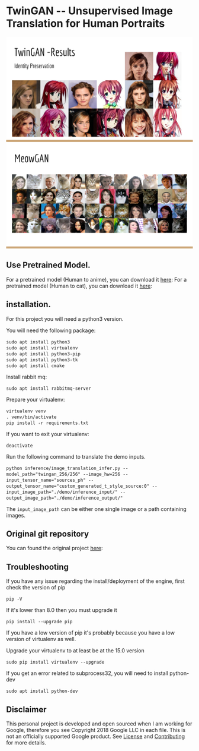 # TwinGAN -- Unsupervised Image Translation for Human Portraits

![identity_preservation](docs/images/AX18_TwinGAN-15.png)
![search_engine](docs/images/AX18_TwinGAN-18.png)

## Use Pretrained Model.

For a pretrained model (Human to anime), you can download it [here](https://drive.google.com/open?id=1dXfqAODQxB2uNhyQANtZICAjwhNMWnbl):
For a pretrained model (Human to cat), you can download it [here](https://drive.google.com/open?id=1UJEqlH_1sfdmWs6MXKV4H69NGad0rdUB):

## installation.

For this project you will need a python3 version.

You will need the following package:
    
    sudo apt install python3
    sudo apt install virtualenv
    sudo apt install python3-pip
    sudo apt install python3-tk
    sudo apt install cmake
    
Install rabbit mq:

    sudo apt install rabbitmq-server
 
Prepare your virtualenv:

    virtualenv venv
    . venv/bin/activate
    pip install -r requirements.txt   

If you want to exit your virtualenv:

    deactivate
    
Run the following command to translate the demo inputs.

```
python inference/image_translation_infer.py --model_path="twingan_256/256" --image_hw=256 --input_tensor_name="sources_ph" --output_tensor_name="custom_generated_t_style_source:0" --input_image_path="./demo/inference_input/" --output_image_path="./demo/inference_output/"
```

The `input_image_path` can be either one single image or a path containing images.

## Original git repository

You can found the original project [here](https://github.com/jerryli27/TwinGAN):

## Troubleshooting

If you have any issue regarding the install/deployment of the engine,
first check the version of pip

    pip -V

If it's lower than 8.0 then you must upgrade it

    pip install --upgrade pip

If you have a low version of pip it's probably because you have a low version of virtualenv as well.

Upgrade your virtualenv to at least be at the 15.0 version

    sudo pip install virtualenv --upgrade

If you get an error related to subprocess32, you will need to install python-dev

    sudo apt install python-dev
    
## Disclaimer

This personal project is developed and open sourced when I am working for Google, therefore you see Copyright 2018 Google LLC in each file. This is not an officially supported Google product. See [License](LICENSE) and [Contributing](CONTRIBUTING.md) for more details.
